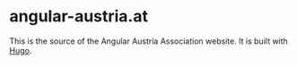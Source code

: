 # angular-austria.at

This is the source of the Angular Austria Association website. It is built with [Hugo](https://gohugo.io/).